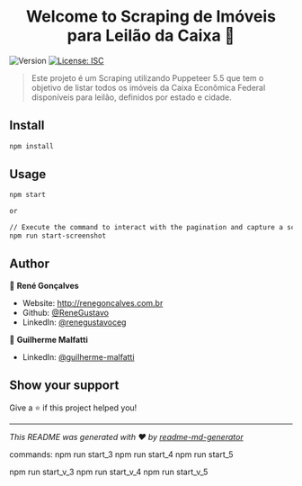 <h1 align="center">Welcome to Scraping de Imóveis para Leilão da Caixa 👋</h1>
<p>
  <img alt="Version" src="https://img.shields.io/badge/version-1.0.0-blue.svg?cacheSeconds=2592000" />
  <a href="#" target="_blank">
    <img alt="License: ISC" src="https://img.shields.io/badge/License-ISC-yellow.svg" />
  </a>
</p>

> Este projeto é um Scraping utilizando Puppeteer 5.5 que tem o objetivo de listar todos os imóveis da Caixa Econômica Federal disponíveis para leilão, definidos por estado e cidade.

## Install

```sh
npm install
```

## Usage

```sh
npm start

or

// Execute the command to interact with the pagination and capture a screenshot or each page.
npm run start-screenshot
```

## Author

👤 **René Gonçalves**

* Website: http://renegoncalves.com.br
* Github: [@ReneGustavo](https://github.com/ReneGustavo)
* LinkedIn: [@renegustavoceg](https://linkedin.com/in/renegustavoceg)


👤 **Guilherme Malfatti**

* LinkedIn: [@guilherme-malfatti](https://www.linkedin.com/in/guilherme-malfatti/)

## Show your support

Give a ⭐️ if this project helped you!

***
_This README was generated with ❤️ by [readme-md-generator](https://github.com/kefranabg/readme-md-generator)_

commands:
npm run start_3
npm run start_4
npm run start_5

npm run start_v_3
npm run start_v_4
npm run start_v_5